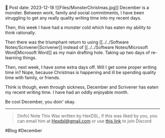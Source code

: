 

📆 Post date: 2023-12-18 
![[Files/MonsterChristmas.jpg]]
December is a monster. Between work, family and social commitments, I have been struggling to get any really quality writing time into my recent days. 

Then, this week I have had a monster cold which has eaten my ability to think rationally. 

Then there was the triumphant return to using [[../../Software Notes/Scrivener|Scrivener]] instead of [[../../Software Notes/Microsoft Word|Microsoft Word]] as my main drafting hole. Taking up two days of re-learning things. 

Then, next week, I have some extra days off. Will I get some proper writing time in? Nope, because Christmas is happening and ill be spending quality time with family, or friends. 

Think is though, even through sickness, December and Scrivener has eaten my recent writing time. I have had an oddly enjoyable month. 

Be cool December, you doin' okay. 

---

> [!info] Note
> This Was written by HexDSL, if this was liked by you, you can email him at [Hexdsl@gmail.com](mailto:hexdsl@gmail.com) or use [this link](https://discord.hexdsl.com) to join Discord

#Blog #December
